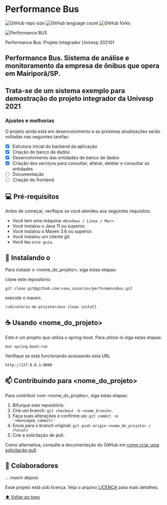# Performance Bus

![GitHub repo size](https://img.shields.io/github/repo-size/performancebus/README-template?style=for-the-badge)
![GitHub language count](https://img.shields.io/github/languages/count/performancebus/README-template?style=for-the-badge)
![GitHub forks](https://img.shields.io/github/forks/performancebus/README-template?style=for-the-badge)

<img src="image-pb.jpg" alt="Performance BUS">

Performance Bus: Projeto Integrador Univesp 202101

## Performance Bus. Sistema de análise e monitoramento da empresa de ônibus que opera em Mairiporã/SP. 
## Trata-se de um sistema exemplo para demostração do projeto integrador da Univesp 2021

### Ajustes e melhorias

O projeto ainda está em desenvolvimento e as próximas atualizações serão voltadas nas seguintes tarefas:

- [x] Estrutura inicial do backend da aplicação
- [x] Criação do banco de dados 
- [x] Desenvolvimento das entidades de banco de dados
- [x] Criação dos serviços para consultar, alterar, deletar e consultar as entidades
- [ ] Documentação  
- [ ] Criação do frontend

## 💻 Pré-requisitos

Antes de começar, verifique se você atendeu aos seguintes requisitos:
* Você tem uma máquina `<Windows / Linux / Mac>`.
* Você instalou o Java 11 ou superior.
* Você instalou o Maven 3.6 ou superior.
* Você instalou um cliente git.
* Você leu `este guia`.

## 🚀 Instalando o <performancebus>

Para instalar o <nome_do_projeto>, siga estas etapas:

clone este repositório:
```
git clone git@github.com:<seu_usuário>/performancebus.git
```

execute o maven:
```
/<diretório-do-projeto>/mvn clean install
```

## ☕ Usando <nome_do_projeto>

Este é um projeto que utiliza o spring-boot. Para utilizá-lo siga estas etapas:

```
mvn spring-boot:run
```

Verifique se está funcionando acessando esta URL

```
http://127.0.0.1:8080
```



## 📫 Contribuindo para <nome_do_projeto>
<!---Se o seu README for longo ou se você tiver algum processo ou etapas específicas que deseja que os contribuidores sigam, considere a criação de um arquivo CONTRIBUTING.md separado--->
Para contribuir com <nome_do_projeto>, siga estas etapas:

1. Bifurque este repositório.
2. Crie um branch: `git checkout -b <nome_branch>`.
3. Faça suas alterações e confirme-as: `git commit -m '<mensagem_commit>'`
4. Envie para o branch original: `git push origin <nome_do_projeto> / <local>`
5. Crie a solicitação de pull.

Como alternativa, consulte a documentação do GitHub em [como criar uma solicitação pull](https://help.github.com/en/github/collaborating-with-issues-and-pull-requests/creating-a-pull-request).

## 🤝 Colaboradores

... inserir depois


Esse projeto está sob licença. Veja o arquivo [LICENÇA](LICENSE.md) para mais detalhes.

[⬆ Voltar ao topo](#nome-do-projeto)<br>